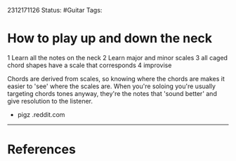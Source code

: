 
2312171126
	Status: #Guitar
		Tags: 


# How to play up and down the neck

1 Learn all the notes on the neck
2 Learn major and minor scales 
3 all caged chord shapes have a scale that corresponds 
4 improvise


Chords are derived from scales, so knowing where the chords are makes it easier to 'see' where the scales are. When you're soloing you're usually targeting chords tones anyway, they're the notes that 'sound better' and give resolution to the listener.

- pigz .reddit.com




---
# References

